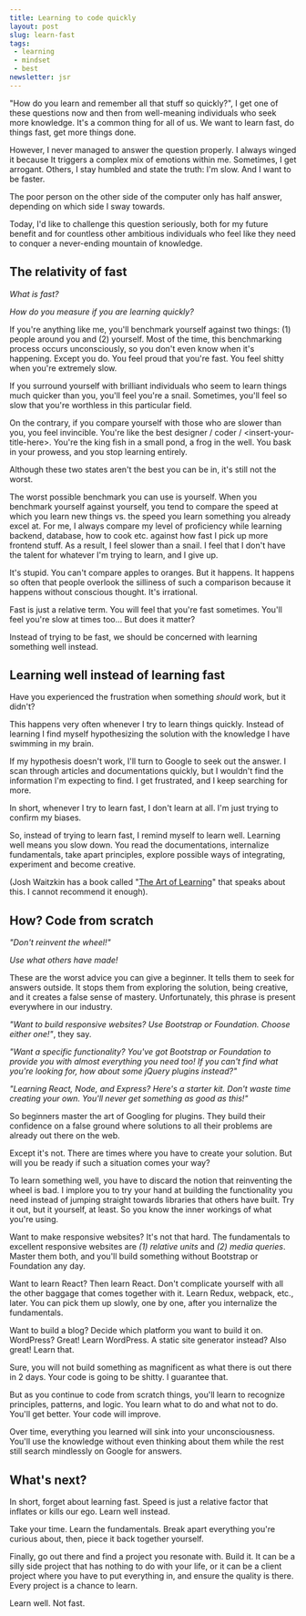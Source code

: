 ```yaml
---
title: Learning to code quickly
layout: post
slug: learn-fast
tags:
 - learning
 - mindset
 - best
newsletter: jsr
---
```


"How do you learn and remember all that stuff so quickly?", I get one of these questions now and then from well-meaning individuals who seek more knowledge. It's a common thing for all of us. We want to learn fast, do things fast, get more things done.

However, I never managed to answer the question properly. I always winged it because It triggers a complex mix of emotions within me. Sometimes, I get arrogant. Others, I stay humbled and state the truth: I'm slow. And I want to be faster.

The poor person on the other side of the computer only has half answer, depending on which side I sway towards.

Today, I'd like to challenge this question seriously, both for my future benefit and for countless other ambitious individuals who feel like they need to conquer a never-ending mountain of knowledge.

<!--more-->

## The relativity of fast

*What is fast?*

*How do you measure if you are learning quickly?*

If you're anything like me, you'll benchmark yourself against two things: (1) people around you and (2) yourself. Most of the time, this benchmarking process occurs unconsciously, so you don't even know when it's happening. Except you do. You feel proud that you're fast. You feel shitty when you're extremely slow.

If you surround yourself with brilliant individuals who seem to learn things much quicker than you, you'll feel you're a snail. Sometimes, you'll feel so slow that you're worthless in this particular field.

On the contrary, if you compare yourself with those who are slower than you, you feel invincible. You're like the best designer / coder / &lt;insert-your-title-here&gt;. You're the king fish in a small pond, a frog in the well. You bask in your prowess, and you stop learning entirely.

Although these two states aren't the best you can be in, it's still not the worst.

The worst possible benchmark you can use is yourself.
When you benchmark yourself against yourself, you tend to compare the speed at which you learn new things vs. the speed you learn something you already excel at. For me, I always compare my level of proficiency while learning backend, database, how to cook etc. against how fast I pick up more frontend stuff. As a result, I feel slower than a snail. I feel that I don't have the talent for whatever I'm trying to learn, and I give up.

It's stupid. You can't compare apples to oranges. But it happens. It happens so often that people overlook the silliness of such a comparison because it happens without conscious thought. It's irrational.

Fast is just a relative term. You will feel that you're fast sometimes. You'll feel you're slow at times too... But does it matter?

Instead of trying to be fast, we should be concerned with learning something well instead.

## Learning well instead of learning fast

Have you experienced the frustration when something *should* work, but it didn't?

This happens very often whenever I try to learn things quickly. Instead of learning I find myself hypothesizing the solution with the knowledge I have swimming in my brain.

If my hypothesis doesn't work, I'll turn to Google to seek out the answer. I scan through articles and documentations quickly, but I wouldn't find the information I'm expecting to find. I get frustrated, and I keep searching for more.

In short, whenever I try to learn fast, I don't learn at all. I'm just trying to confirm my biases.

So, instead of trying to learn fast, I remind myself to learn well. Learning well means you slow down. You read the documentations, internalize fundamentals, take apart principles, explore possible ways of integrating, experiment and become creative.

(Josh Waitzkin has a book called "[The Art of Learning](https://smile.amazon.com/Art-Learning-Journey-Pursuit-Excellence-ebook/dp/B000QCQ970/ref=sr_1_1?s=books&ie=UTF8&qid=1471394980&sr=1-1&keywords=art+of+learning)" that speaks about this. I cannot recommend it enough).

## How? Code from scratch

*"Don't reinvent the wheel!"*

*Use what others have made!*

These are the worst advice you can give a beginner. It tells them to seek for answers outside. It stops them from exploring the solution, being creative, and it creates a false sense of mastery. Unfortunately, this phrase is present everywhere in our industry.

*"Want to build responsive websites? Use Bootstrap or Foundation. Choose either one!"*, they say.

*"Want a specific functionality? You've got Bootstrap or Foundation to provide you with almost everything you need too! If you can't find what you're looking for, how about some jQuery plugins instead?"*

*"Learning React, Node, and Express? Here's a starter kit. Don't waste time creating your own. You'll never get something as good as this!"*

So beginners master the art of Googling for plugins. They build their confidence on a false ground where solutions to all their problems are already out there on the web.

Except it's not. There are times where you have to create your solution. But will you be ready if such a situation comes your way?

To learn something well, you have to discard the notion that reinventing the wheel is bad. I implore you to try your hand at building the functionality you need instead of jumping straight towards libraries that others have built. Try it out, but it yourself, at least. So you know the inner workings of what you're using.

Want to make responsive websites? It's not that hard. The fundamentals to excellent responsive websites are *(1) relative units* and *(2) media queries*. Master them both, and you'll build something without Bootstrap or Foundation any day.

Want to learn React? Then learn React. Don't complicate yourself with all the other baggage that comes together with it. Learn Redux, webpack, etc., later. You can pick them up slowly, one by one, after you internalize the fundamentals.

Want to build a blog? Decide which platform you want to build it on. WordPress? Great! Learn WordPress. A static site generator instead? Also great! Learn that.

Sure, you will not build something as magnificent as what there is out there in 2 days. Your code is going to be shitty. I guarantee that.

But as you continue to code from scratch things, you'll learn to recognize principles, patterns, and logic. You learn what to do and what not to do. You'll get better. Your code will improve.

Over time, everything you learned will sink into your unconsciousness. You'll use the knowledge without even thinking about them while the rest still search mindlessly on Google for answers.

## What's next?

In short, forget about learning fast. Speed is just a relative factor that inflates or kills our ego. Learn well instead.

Take your time. Learn the fundamentals. Break apart everything you're curious about, then, piece it back together yourself.

Finally, go out there and find a project you resonate with. Build it. It can be a silly side project that has nothing to do with your life, or it can be a client project where you have to put everything in, and ensure the quality is there. Every project is a chance to learn.

Learn well. Not fast.

